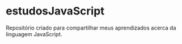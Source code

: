 # estudosJavaScript
Repositório criado para compartilhar meus aprendizados acerca da linguagem JavaScript.
